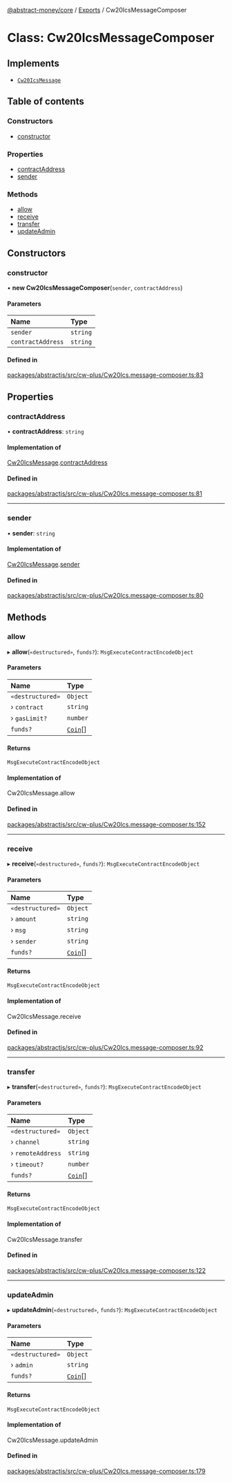 [@abstract-money/core](../README.md) / [Exports](../modules.md) / Cw20IcsMessageComposer

# Class: Cw20IcsMessageComposer

## Implements

- [`Cw20IcsMessage`](../interfaces/Cw20IcsMessage.md)

## Table of contents

### Constructors

- [constructor](Cw20IcsMessageComposer.md#constructor)

### Properties

- [contractAddress](Cw20IcsMessageComposer.md#contractaddress)
- [sender](Cw20IcsMessageComposer.md#sender)

### Methods

- [allow](Cw20IcsMessageComposer.md#allow)
- [receive](Cw20IcsMessageComposer.md#receive)
- [transfer](Cw20IcsMessageComposer.md#transfer)
- [updateAdmin](Cw20IcsMessageComposer.md#updateadmin)

## Constructors

### constructor

• **new Cw20IcsMessageComposer**(`sender`, `contractAddress`)

#### Parameters

| Name | Type |
| :------ | :------ |
| `sender` | `string` |
| `contractAddress` | `string` |

#### Defined in

[packages/abstractjs/src/cw-plus/Cw20Ics.message-composer.ts:83](https://github.com/AbstractSDK/frontend/blob/07410073/packages/abstractjs/src/cw-plus/Cw20Ics.message-composer.ts#L83)

## Properties

### contractAddress

• **contractAddress**: `string`

#### Implementation of

[Cw20IcsMessage](../interfaces/Cw20IcsMessage.md).[contractAddress](../interfaces/Cw20IcsMessage.md#contractaddress)

#### Defined in

[packages/abstractjs/src/cw-plus/Cw20Ics.message-composer.ts:81](https://github.com/AbstractSDK/frontend/blob/07410073/packages/abstractjs/src/cw-plus/Cw20Ics.message-composer.ts#L81)

___

### sender

• **sender**: `string`

#### Implementation of

[Cw20IcsMessage](../interfaces/Cw20IcsMessage.md).[sender](../interfaces/Cw20IcsMessage.md#sender)

#### Defined in

[packages/abstractjs/src/cw-plus/Cw20Ics.message-composer.ts:80](https://github.com/AbstractSDK/frontend/blob/07410073/packages/abstractjs/src/cw-plus/Cw20Ics.message-composer.ts#L80)

## Methods

### allow

▸ **allow**(`«destructured»`, `funds?`): `MsgExecuteContractEncodeObject`

#### Parameters

| Name | Type |
| :------ | :------ |
| `«destructured»` | `Object` |
| › `contract` | `string` |
| › `gasLimit?` | `number` |
| `funds?` | [`Coin`](../interfaces/Cw20IcsTypes.Coin.md)[] |

#### Returns

`MsgExecuteContractEncodeObject`

#### Implementation of

Cw20IcsMessage.allow

#### Defined in

[packages/abstractjs/src/cw-plus/Cw20Ics.message-composer.ts:152](https://github.com/AbstractSDK/frontend/blob/07410073/packages/abstractjs/src/cw-plus/Cw20Ics.message-composer.ts#L152)

___

### receive

▸ **receive**(`«destructured»`, `funds?`): `MsgExecuteContractEncodeObject`

#### Parameters

| Name | Type |
| :------ | :------ |
| `«destructured»` | `Object` |
| › `amount` | `string` |
| › `msg` | `string` |
| › `sender` | `string` |
| `funds?` | [`Coin`](../interfaces/Cw20IcsTypes.Coin.md)[] |

#### Returns

`MsgExecuteContractEncodeObject`

#### Implementation of

Cw20IcsMessage.receive

#### Defined in

[packages/abstractjs/src/cw-plus/Cw20Ics.message-composer.ts:92](https://github.com/AbstractSDK/frontend/blob/07410073/packages/abstractjs/src/cw-plus/Cw20Ics.message-composer.ts#L92)

___

### transfer

▸ **transfer**(`«destructured»`, `funds?`): `MsgExecuteContractEncodeObject`

#### Parameters

| Name | Type |
| :------ | :------ |
| `«destructured»` | `Object` |
| › `channel` | `string` |
| › `remoteAddress` | `string` |
| › `timeout?` | `number` |
| `funds?` | [`Coin`](../interfaces/Cw20IcsTypes.Coin.md)[] |

#### Returns

`MsgExecuteContractEncodeObject`

#### Implementation of

Cw20IcsMessage.transfer

#### Defined in

[packages/abstractjs/src/cw-plus/Cw20Ics.message-composer.ts:122](https://github.com/AbstractSDK/frontend/blob/07410073/packages/abstractjs/src/cw-plus/Cw20Ics.message-composer.ts#L122)

___

### updateAdmin

▸ **updateAdmin**(`«destructured»`, `funds?`): `MsgExecuteContractEncodeObject`

#### Parameters

| Name | Type |
| :------ | :------ |
| `«destructured»` | `Object` |
| › `admin` | `string` |
| `funds?` | [`Coin`](../interfaces/Cw20IcsTypes.Coin.md)[] |

#### Returns

`MsgExecuteContractEncodeObject`

#### Implementation of

Cw20IcsMessage.updateAdmin

#### Defined in

[packages/abstractjs/src/cw-plus/Cw20Ics.message-composer.ts:179](https://github.com/AbstractSDK/frontend/blob/07410073/packages/abstractjs/src/cw-plus/Cw20Ics.message-composer.ts#L179)
